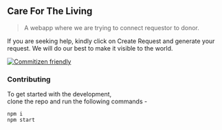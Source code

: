 ## Care For The Living

> A webapp where we are trying to connect requestor to donor.

If you are seeking help, kindly click on Create Request and generate your request. We will do our best to make it visible to the world.


[![Commitizen friendly](https://img.shields.io/badge/commitizen-friendly-brightgreen.svg)](http://commitizen.github.io/cz-cli/)

### Contributing

To get started with the development,  
clone the repo and run the following commands -

```
npm i
npm start
```
